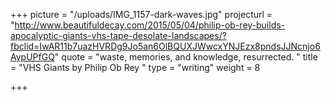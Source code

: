 +++
picture = "/uploads/IMG_1157-dark-waves.jpg"
projecturl = "http://www.beautifuldecay.com/2015/05/04/philip-ob-rey-builds-apocalyptic-giants-vhs-tape-desolate-landscapes/?fbclid=IwAR11b7uazHVRDg9Jo5an6OlBQUXJWwcxYNJEzx8pndsJJNcnjo6AypUPfGQ"
quote = "waste, memories, and knowledge, resurrected. "
title = "VHS Giants by Philip Ob Rey "
type = "writing"
weight = 8

+++
